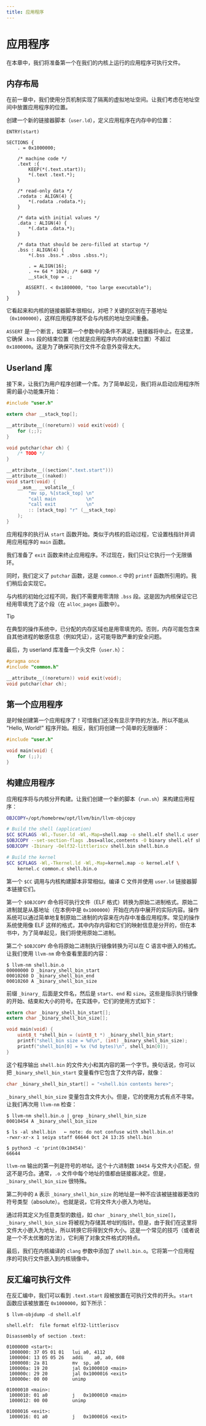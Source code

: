```yaml
---
title: 应用程序
---
```


# 应用程序

在本章中，我们将准备第一个在我们的内核上运行的应用程序可执行文件。

## 内存布局

在前一章中，我们使用分页机制实现了隔离的虚拟地址空间。让我们考虑在地址空间中放置应用程序的位置。

创建一个新的链接器脚本（`user.ld`），定义应用程序在内存中的位置：

```ld [user.ld]
ENTRY(start)

SECTIONS {
    . = 0x1000000;

    /* machine code */
    .text :{
        KEEP(*(.text.start));
        *(.text .text.*);
    }

    /* read-only data */
    .rodata : ALIGN(4) {
        *(.rodata .rodata.*);
    }

    /* data with initial values */
    .data : ALIGN(4) {
        *(.data .data.*);
    }

    /* data that should be zero-filled at startup */
    .bss : ALIGN(4) {
        *(.bss .bss.* .sbss .sbss.*);

        . = ALIGN(16);
        . += 64 * 1024; /* 64KB */
        __stack_top = .;

       ASSERT(. < 0x1800000, "too large executable");
    }
}
```

它看起来和内核的链接器脚本很相似，对吧？关键的区别在于基地址（`0x1000000`），这样应用程序就不会与内核的地址空间重叠。

`ASSERT` 是一个断言，如果第一个参数中的条件不满足，链接器将中止。在这里，它确保 `.bss` 段的结束位置（也就是应用程序内存的结束位置）不超过 `0x1800000`。这是为了确保可执行文件不会意外变得太大。

## Userland 库

接下来，让我们为用户程序创建一个库。为了简单起见，我们将从启动应用程序所需的最小功能集开始：

```c [user.c]
#include "user.h"

extern char __stack_top[];

__attribute__((noreturn)) void exit(void) {
    for (;;);
}

void putchar(char ch) {
    /* TODO */
}

__attribute__((section(".text.start")))
__attribute__((naked))
void start(void) {
    __asm__ __volatile__(
        "mv sp, %[stack_top] \n"
        "call main           \n"
        "call exit           \n"
        :: [stack_top] "r" (__stack_top)
    );
}
```

应用程序的执行从 `start` 函数开始。类似于内核的启动过程，它设置栈指针并调用应用程序的 `main` 函数。

我们准备了 `exit` 函数来终止应用程序。不过现在，我们只让它执行一个无限循环。

同时，我们定义了 `putchar` 函数，这是 `common.c` 中的 `printf` 函数所引用的。我们稍后会实现它。

与内核的初始化过程不同，我们不需要用零清除 `.bss` 段。这是因为内核保证它已经用零填充了这个段（在 `alloc_pages` 函数中）。

> [!TIP]
>
> 在典型的操作系统中，已分配的内存区域也是用零填充的。否则，内存可能包含来自其他进程的敏感信息（例如凭证），这可能导致严重的安全问题。

最后，为 userland 库准备一个头文件（`user.h`）：

```c [user.h]
#pragma once
#include "common.h"

__attribute__((noreturn)) void exit(void);
void putchar(char ch);
```

## 第一个应用程序

是时候创建第一个应用程序了！可惜我们还没有显示字符的方法，所以不能从 "Hello, World!" 程序开始。相反，我们将创建一个简单的无限循环：

```c [shell.c]
#include "user.h"

void main(void) {
    for (;;);
}
```

## 构建应用程序

应用程序将与内核分开构建。让我们创建一个新的脚本（`run.sh`）来构建应用程序：

```bash [run.sh] {1,3-6,10}
OBJCOPY=/opt/homebrew/opt/llvm/bin/llvm-objcopy

# Build the shell (application)
$CC $CFLAGS -Wl,-Tuser.ld -Wl,-Map=shell.map -o shell.elf shell.c user.c common.c
$OBJCOPY --set-section-flags .bss=alloc,contents -O binary shell.elf shell.bin
$OBJCOPY -Ibinary -Oelf32-littleriscv shell.bin shell.bin.o

# Build the kernel
$CC $CFLAGS -Wl,-Tkernel.ld -Wl,-Map=kernel.map -o kernel.elf \
    kernel.c common.c shell.bin.o
```

第一个 `$CC` 调用与内核构建脚本非常相似。编译 C 文件并使用 `user.ld` 链接器脚本链接它们。

第一个 `$OBJCOPY` 命令将可执行文件（ELF 格式）转换为原始二进制格式。原始二进制就是从基地址（在本例中是 `0x1000000`）开始在内存中展开的实际内容。操作系统可以通过简单地复制原始二进制的内容来在内存中准备应用程序。常见的操作系统使用像 ELF 这样的格式，其中内存内容和它们的映射信息是分开的，但在本书中，为了简单起见，我们将使用原始二进制。

第二个 `$OBJCOPY` 命令将原始二进制执行镜像转换为可以在 C 语言中嵌入的格式。让我们使用 `llvm-nm` 命令查看里面的内容：

```
$ llvm-nm shell.bin.o
00000000 D _binary_shell_bin_start
00010260 D _binary_shell_bin_end
00010260 A _binary_shell_bin_size
```

前缀 `_binary_` 后面是文件名，然后是 `start`、`end` 和 `size`。这些是指示执行镜像的开始、结束和大小的符号。在实践中，它们的使用方式如下：

```c
extern char _binary_shell_bin_start[];
extern char _binary_shell_bin_size[];

void main(void) {
    uint8_t *shell_bin = (uint8_t *) _binary_shell_bin_start;
    printf("shell_bin size = %d\n", (int) _binary_shell_bin_size);
    printf("shell_bin[0] = %x (%d bytes)\n", shell_bin[0]);
}
```

这个程序输出 `shell.bin` 的文件大小和其内容的第一个字节。换句话说，你可以把 `_binary_shell_bin_start` 变量看作它包含了文件内容，就像：

```c
char _binary_shell_bin_start[] = "<shell.bin contents here>";
```

`_binary_shell_bin_size` 变量包含文件大小。但是，它的使用方式有点不寻常。让我们再次用 `llvm-nm` 检查：

```
$ llvm-nm shell.bin.o | grep _binary_shell_bin_size
00010454 A _binary_shell_bin_size

$ ls -al shell.bin   ← note: do not confuse with shell.bin.o!
-rwxr-xr-x 1 seiya staff 66644 Oct 24 13:35 shell.bin

$ python3 -c 'print(0x10454)'
66644
```

`llvm-nm` 输出的第一列是符号的*地址*。这个十六进制数 `10454` 与文件大小匹配，但这不是巧合。通常，`.o` 文件中每个地址的值都由链接器决定。但是，`_binary_shell_bin_size` 很特殊。

第二列中的 `A` 表示 `_binary_shell_bin_size` 的地址是一种不应该被链接器更改的符号类型（absolute）。也就是说，它将文件大小嵌入为地址。

通过将其定义为任意类型的数组，如 `char _binary_shell_bin_size[]`，`_binary_shell_bin_size` 将被视为存储其*地址*的指针。但是，由于我们在这里将文件大小嵌入为地址，所以转换它将得到文件大小。这是一个常见的技巧（或者说是一个不太优雅的方法），它利用了对象文件格式的特点。

最后，我们在内核编译的 `clang` 参数中添加了 `shell.bin.o`。它将第一个应用程序的可执行文件嵌入到内核镜像中。

## 反汇编可执行文件

在反汇编中，我们可以看到 `.text.start` 段被放置在可执行文件的开头。`start` 函数应该被放置在 `0x1000000`，如下所示：

```
$ llvm-objdump -d shell.elf

shell.elf:	file format elf32-littleriscv

Disassembly of section .text:

01000000 <start>:
 1000000: 37 05 01 01  	lui	a0, 4112
 1000004: 13 05 05 26  	addi	a0, a0, 608
 1000008: 2a 81        	mv	sp, a0
 100000a: 19 20        	jal	0x1000010 <main>
 100000c: 29 20        	jal	0x1000016 <exit>
 100000e: 00 00        	unimp

01000010 <main>:
 1000010: 01 a0        	j	0x1000010 <main>
 1000012: 00 00        	unimp

01000016 <exit>:
 1000016: 01 a0        	j	0x1000016 <exit>
```
